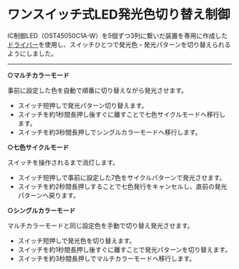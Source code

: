 # ワンスイッチ式LED発光色切り替え制御
IC制御LED（OST45050C1A-W）を5個ずつ3列に繋いだ装置を専用に作成した[ドライバー](https://github.com/Razgriz-101/OST45050C1A-W-driver-for-Raspberry-Pi-Pico-RP2040-)を使用し、スイッチひとつで発光色・発光パターンを切り替えられるようにしました。
***
__○マルチカラーモード__

事前に設定した色を自動で順番に切り替えながら発光させます。

- スイッチ短押しで発光パターン切り替えます。
- スイッチを約1秒間長押し後すぐに離すことで七色サイクルモードへ移行します。
- スイッチを約3秒間長押しでシングルカラーモードへ移行します。

__○七色サイクルモード__

スイッチを操作されるまで消灯します。

- スイッチ短押しで事前に設定した7色をサイクルパターンで発光させます。
- スイッチを約2秒間長押しすることで七色発行をキャンセルし、直前の発光パターンへ戻ります。

__○シングルカラーモード__

マルチカラーモードと同じ設定色を手動で切り替え発光させます。

- スイッチ短押しで発光色を切り替えます。
- スイッチを約1秒間長押し後すぐに離すことで発光パターンを切り替えます。
- スイッチを約3秒間長押しでマルチカラーモードへ移行します。
  
　